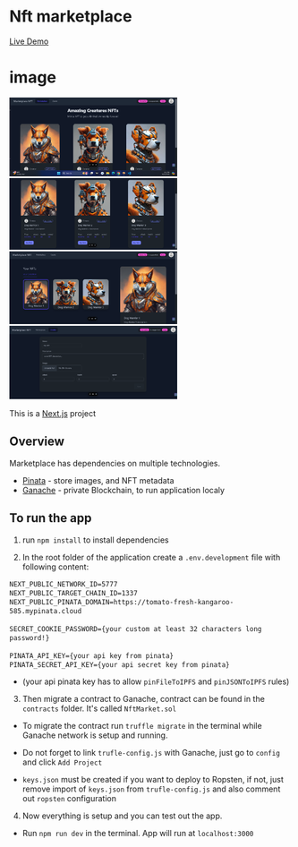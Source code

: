 # Nft marketplace

[Live Demo](https://nft-marketplace-ochre-three.vercel.app/)

# image
  <img src="https://github.com/gnmjafari/nft-marketplace/blob/main/public/images/Home.png?raw=true" style="width: 300px; height: auto;">
  <img src="https://github.com/gnmjafari/nft-marketplace/blob/main/public/images/Nft-item.png?raw=true" style="width: 300px; height: auto;">
  <img src="https://github.com/gnmjafari/nft-marketplace/blob/main/public/images/Profile.png?raw=true" style="width: 300px; height: auto;">
  <img src="https://github.com/gnmjafari/nft-marketplace/blob/main/public/images/Create-nft.png?raw=true" style="width: 300px; height: auto;">

This is a [Next.js](https://nextjs.org/) project

## Overview

Marketplace has dependencies on multiple technologies.

* [Pinata](https://app.pinata.cloud/) - store images, and NFT metadata
* [Ganache](https://trufflesuite.com/ganache/) - private Blockchain, to run application localy

## To run the app
1. run `npm install` to install dependencies

2. In the root folder of the application create a `.env.development` file with following content:

```
NEXT_PUBLIC_NETWORK_ID=5777
NEXT_PUBLIC_TARGET_CHAIN_ID=1337
NEXT_PUBLIC_PINATA_DOMAIN=https://tomato-fresh-kangaroo-585.mypinata.cloud

SECRET_COOKIE_PASSWORD={your custom at least 32 characters long password!}

PINATA_API_KEY={your api key from pinata}
PINATA_SECRET_API_KEY={your api secret key from pinata}
```
* (your api pinata key has to allow `pinFileToIPFS` and `pinJSONToIPFS` rules)

3. Then migrate a contract to Ganache, contract can be found in the `contracts` folder. It's called `NftMarket.sol`

* To migrate the contract run `truffle migrate` in the terminal while Ganache network is setup and running.

* Do not forget to link `trufle-config.js` with Ganache, just go to `config` and click `Add Project`

* `keys.json` must be created if you want to deploy to Ropsten, if not, just remove import of `keys.json` from `trufle-config.js` and also comment out `ropsten` configuration

4. Now everything is setup and you can test out the app.

* Run `npm run dev` in the terminal. App will run at `localhost:3000`
